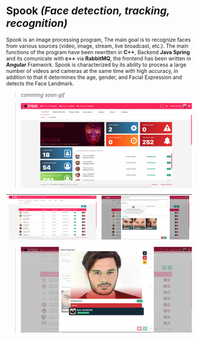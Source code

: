 # **Spook** *(Face detection, tracking, recognition)*

Spook is an image processing program, The main goal is to recognize faces from various sources (video, image, stream, live broadcast, etc.).
The main functions of the program have been rewritten in **C++**, Backend **Java Spring** and its comunicate with **c++** via **RabbitMQ**, the frontend has been written in **Angular** Framwork.
Spook is characterized by its ability to process a large number of videos and cameras at the same time with high accuracy, in addition to that it determines the age, gender, and Facial Expression and detects the Face Landmark.

> *comming soon gif*

> ![Spook Dashboard](https://github.com/MustafaSmesem/projects-screen-shots/blob/master/spook(cpp)/Screen%20Shot%202020-09-02%20at%2014.11.58.png)

![Albums](https://github.com/MustafaSmesem/projects-screen-shots/blob/master/spook(cpp)/Screen%20Shot%202020-09-02%20at%2014.12.07.png) | ![Albums Edit](https://github.com/MustafaSmesem/projects-screen-shots/blob/master/spook(cpp)/Screen%20Shot%202020-09-02%20at%2014.12.16.png)
-------- | --------

> ![Albums Image](https://github.com/MustafaSmesem/projects-screen-shots/blob/master/spook(cpp)/Screen%20Shot%202020-09-02%20at%2014.12.24.png)
